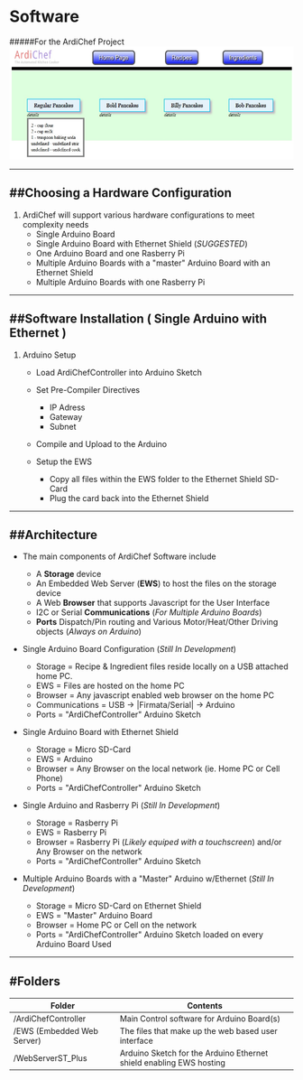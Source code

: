 # Software
#####For the ArdiChef Project
<img src="./images/EWS-UI-Recipes.jpg" width="646" height="200"></img>

-------------------------------------------------------------------------------------
##Choosing a Hardware Configuration
-------------------------------------------------------------------------------------
1. ArdiChef will support various hardware configurations to meet complexity needs
    - Single Arduino Board
    - Single Arduino Board with Ethernet Shield (*SUGGESTED*)
    - One Arduino Board and one Rasberry Pi
    - Multiple Arduino Boards with a "master" Arduino Board with an Ethernet Shield
    - Multiple Arduino Boards with one Rasberry Pi


-------------------------------------------------------------------------------------
##Software Installation ( Single Arduino with Ethernet )
-------------------------------------------------------------------------------------
1. Arduino Setup
    - Load ArdiChefController into Arduino Sketch
    - Set Pre-Compiler Directives
        - IP Adress
        - Gateway
        - Subnet
    - Compile and Upload to the Arduino
    
    - Setup the EWS
        - Copy all files within the EWS folder to the Ethernet Shield SD-Card
        - Plug the card back into the Ethernet Shield
        
-------------------------------------------------------------------------------------
##Architecture
-------------------------------------------------------------------------------------
- The main components of ArdiChef Software include
    - A **Storage** device
    - An Embedded Web Server (**EWS**) to host the files on the storage device
    - A Web **Browser** that supports Javascript for the User Interface
    - I2C or Serial **Communications** (*For Multiple Arduino Boards*)
    - **Ports** Dispatch/Pin routing and Various Motor/Heat/Other Driving objects (*Always on Arduino*)
   
   
- Single Arduino Board Configuration (*Still In Development*)
    - Storage = Recipe & Ingredient files reside locally on a USB attached home PC.
    - EWS = Files are hosted on the home PC
    - Browser = Any javascript enabled web browser on the home PC
    - Communications = USB -> |Firmata/Serial| -> Arduino
    - Ports = "ArdiChefController" Arduino Sketch

    
- Single Arduino Board with Ethernet Shield
    - Storage = Micro SD-Card
    - EWS = Arduino
    - Browser = Any Browser on the local network (ie. Home PC or Cell Phone)
    - Ports = "ArdiChefController" Arduino Sketch
    
    
- Single Arduino and Rasberry Pi (*Still In Development*)
    - Storage = Rasberry Pi
    - EWS = Rasberry Pi
    - Browser = Rasberry Pi (*Likely equiped with a touchscreen*) and/or Any Browser on the network
    - Ports = "ArdiChefController" Arduino Sketch
    
    
- Multiple Arduino Boards with a "Master" Arduino w/Ethernet (*Still In Development*)
    - Storage = Micro SD-Card on Ethernet Shield
    - EWS = "Master" Arduino Board
    - Browser = Home PC or Cell on the network
    - Ports = "ArdiChefController" Arduino Sketch loaded on every Arduino Board Used
    
-------------------------------------------------------------------------------------
#Folders
-------------------------------------------------------------------------------------
| Folder                     | Contents |
| -------------------------- | -------------|
| /ArdiChefController        | Main Control software for Arduino Board(s) |
| /EWS (Embedded Web Server) | The files that make up the web based user interface |
| /WebServerST_Plus          | Arduino Sketch for the Arduino Ethernet shield enabling EWS hosting |